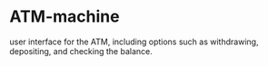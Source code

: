 # ATM-machine
user interface for the ATM, including options such as withdrawing, depositing, and  checking the balance.
